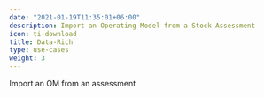 ```yaml
---
date: "2021-01-19T11:35:01+06:00"
description: Import an Operating Model from a Stock Assessment
icon: ti-download
title: Data-Rich
type: use-cases
weight: 3
---
```


Import an OM from an assessment
